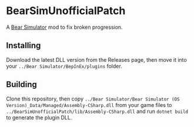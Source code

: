 # BearSimUnofficialPatch
A [Bear Simulator](https://store.steampowered.com/app/395850/Bear_Simulator/) mod to fix broken progression.

## Installing
Download the latest DLL version from the Releases page, then move it into your `../Bear Simulator/BepInEx/plugins` folder.

## Building
Clone this repository, then copy `../Bear Simulator/Bear Simulator (OS Version)_Data/Managed/Assembly-CSharp.dll` from your game files to `../BearSimUnofficialPatch/lib/Assembly-CSharp.dll` and run `dotnet build` to generate the plugin DLL.